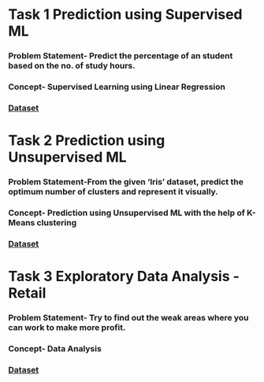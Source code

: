 # Task 1 Prediction using Supervised ML

### Problem Statement- Predict the percentage of an student based on the no. of study hours.

### Concept- Supervised Learning using Linear Regression

### [Dataset](https://raw.githubusercontent.com/AdiPersonalWorks/Random/master/student_scores%20-%20student_scores.csv)

# Task 2 Prediction using Unsupervised ML

### Problem Statement-From the given ‘Iris’ dataset, predict the optimum number of clusters and represent it visually.

### Concept- Prediction using Unsupervised ML with the help of K-Means clustering

### [Dataset](https://drive.google.com/file/d/11Iq7YvbWZbt8VXjfm06brx66b10YiwK-/view?usp=sharing)

# Task 3 Exploratory Data Analysis - Retail

### Problem Statement- Try to find out the weak areas where you can work to make more profit.

### Concept- Data Analysis

### [Dataset](https://drive.google.com/file/d/1lV7is1B566UQPYzzY8R2ZmOritTW299S/view?usp=sharing)


